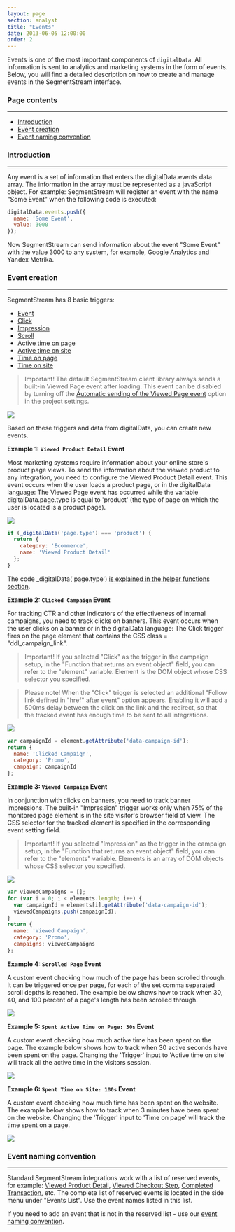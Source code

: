 ```yaml
---
layout: page
section: analyst
title: "Events"
date: 2013-06-05 12:00:00
order: 2
---
```


Events is one of the most important components of `digitalData`. All information is sent to analytics and marketing systems in the form of events. Below, you will find a detailed description on how to create and manage events in the SegmentStream interface.

### Page contents
------
<ul class="page-navigation">
  <li><a href="#intro">Introduction</a></li>
  <li><a href="#eventCreation">Event creation</a></li>
  <li><a href="#eventNaming">Event naming convention</a></li>
</ul>

### <a name="intro"></a>Introduction
------
Any event is a set of information that enters the digitalData.events data array. The information in the array must be represented as a javaScript object.
For example: SegmentStream will register an event with the name "Some Event" when the following code is executed:
```javascript
digitalData.events.push({
  name: 'Some Event',
  value: 3000
});
```
Now SegmentStream can send information about the event "Some Event" with the value 3000 to any system, for example, Google Analytics and Yandex Metrika.

### <a name="eventCreation"></a>Event creation
------
SegmentStream has 8 basic triggers:
* <a href="#event">Event</a>
* <a href="#click">Click</a>
* <a href="#impression">Impression</a>
* <a href="#scroll">Scroll</a>
* <a href="#activeTimeOnPage">Active time on page</a>
* <a href="#activeTimeOnSite">Active time on site</a>
* <a href="#activeTimeOnPage">Time on page</a>
* <a href="#activeTimeOnSite">Time on site</a>

> Important! The default SegmentStream client library always sends a built-in Viewed Page event after loading. This event can be disabled by turning off the [Automatic sending of the Viewed Page event](/for-analyst/settings#sendViewedPageEvent) option in the project settings.

![](/img/events.1.png)

Based on these triggers and data from digitalData, you can create new events.


**<a name="event"></a>Example 1: `Viewed Product Detail` Event**

Most marketing systems require information about your online store's product page views. To send the information about the viewed product to any integration, you need to configure the Viewed Product Detail event. This event occurs when the user loads a product page, or in the digitalData language: The Viewed Page event has occurred while the variable digitalData.page.type is equal to 'product' (the type of page on which the user is located is a product page).

![](/img/events.viewedProductDetail.png)

```javascript
if (_digitalData('page.type') === 'product') {
  return {
    category: 'Ecommerce',
    name: 'Viewed Product Detail'
  };
}
```
The code _digitalData('page.type') [is explained in the helper functions section](/for-developer/helpers).


**<a name="click"></a>Example 2: `Clicked Campaign` Event**

For tracking CTR and other indicators of the effectiveness of internal campaigns, you need to track clicks on banners. This event occurs when the user clicks on a banner or in the digitalData language: The Click trigger fires on the page element that contains the CSS class = "ddl_campaign_link".
> Important! If you selected "Click" as the trigger in the campaign setup, in the "Function that returns an event object" field, you can refer to the "element" variable. Element is the DOM object whose CSS selector you specified.

> Please note! When the "Click" trigger is selected an additional "Follow link defined in "href" after event" option appears. Enabling it will add a 500ms delay between the click on the link and the redirect, so that the tracked event has enough time to be sent to all integrations.

![](/img/events.clickedCampaign.png)

```javascript
var campaignId = element.getAttribute('data-campaign-id');
return {
  name: 'Clicked Campaign',
  category: 'Promo',
  campaign: campaignId
};
```

**<a name="impression"></a>Example 3: `Viewed Campaign` Event**

In conjunction with clicks on banners, you need to track banner impressions. The built-in "Impression" trigger works only when 75% of the monitored page element is in the site visitor's browser field of view. The CSS selector for the tracked element is specified in the corresponding event setting field.
> Important! If you selected "Impression" as the trigger in the campaign setup, in the "Function that returns an event object" field, you can refer to the "elements" variable. Elements is an array of DOM objects whose CSS selector you specified.

![](/img/events.viewedCampaign.png)

```javascript
var viewedCampaigns = [];
for (var i = 0; i < elements.length; i++) {
  var campaignId = elements[i].getAttribute('data-campaign-id');
  viewedCampaigns.push(campaignId);
}
return {
  name: 'Viewed Campaign',
  category: 'Promo',
  campaigns: viewedCampaigns
};
```

**<a name="scroll"></a>Example 4: `Scrolled Page` Event**

A custom event checking how much of the page has been scrolled through. It can be triggered once per page, for each of the set comma separated scroll depths is reached.
The example below shows how to track when 30, 40, and 100 percent of a page's length has been scrolled through.

![](/img/events.scroll.png)

**<a name="activeTimeOnPage"></a>Example 5: `Spent Active Time on Page: 30s` Event**

A custom event checking how much active time has been spent on the page.
The example below shows how to track when 30 active seconds have been spent on the page.
Changing the 'Trigger' input to 'Active time on site' will track all the active time in the visitors session.

![](/img/events.active.png)

**<a name="activeTimeOnSite"></a>Example 6: `Spent Time on Site: 180s` Event**

A custom event checking how much time has been spent on the website.
The example below shows how to track when 3 minutes have been spent on the website.
Changing the 'Trigger' input to 'Time on page' will track the time spent on a page.

![](/img/events.time.png)

### <a name="eventNaming"></a>Event naming convention
------
Standard SegmentStream integrations work with a list of reserved events, for example: [Viewed Product Detail](/events/viewed-product-detail), [Viewed Checkout Step](/events/viewed-checkout-step), [Completed Transaction](/events/completed-transaction), etc.
The complete list of reserved events is located in the side menu under "Events List". Use the event names listed in this list.

If you need to add an event that is not in the reserved list - use our [event naming convention](/for-developer/naming).


